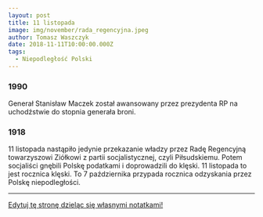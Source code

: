 ```yaml
---
layout: post
title: 11 listopada
image: img/november/rada_regencyjna.jpeg
author: Tomasz Waszczyk
date: 2018-11-11T10:00:00.000Z
tags:
  - Niepodległość Polski
---
```


### 1990

Generał Stanisław Maczek został awansowany przez prezydenta RP na uchodźstwie do stopnia generała broni.

### 1918

11 listopada nastąpiło jedynie przekazanie władzy przez Radę Regencyjną towarzyszowi Ziółkowi z partii socjalistycznej, czyli Piłsudskiemu. Potem socjaliści gnębili Polskę podatkami i doprowadzili do klęski. 11 listopada to jest rocznica klęski. To 7 października przypada rocznica odzyskania przez Polskę niepodległości.

---

<a href="https://github.com/TomaszWaszczyk/historia.waszczyk.com/edit/master/src/content/november-11.md" target="_blank">Edytuj tę stronę dzieląc się własnymi notatkami!</a>
